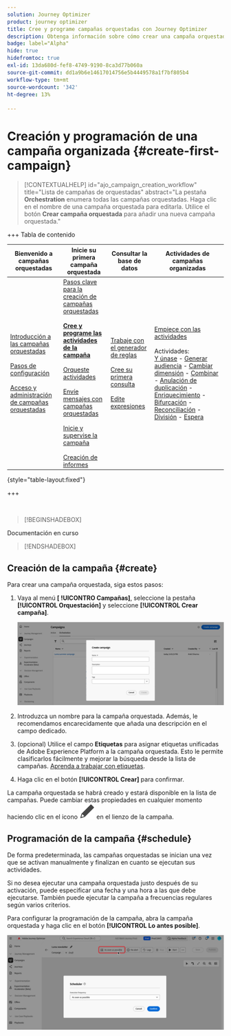 ```yaml
---
solution: Journey Optimizer
product: journey optimizer
title: Cree y programe campañas orquestadas con Journey Optimizer
description: Obtenga información sobre cómo crear una campaña orquestada con Adobe Journey Optimizer
badge: label="Alpha"
hide: true
hidefromtoc: true
exl-id: 13da680d-fef8-4749-9190-8ca3d77b060a
source-git-commit: dd1a9b6e14617014756e5b4449578a1f7bf805b4
workflow-type: tm+mt
source-wordcount: '342'
ht-degree: 13%

---
```



# Creación y programación de una campaña organizada {#create-first-campaign}

>[!CONTEXTUALHELP]
>id="ajo_campaign_creation_workflow"
>title="Lista de campañas de orquestadas"
>abstract="La pestaña **Orchestration** enumera todas las campañas orquestadas. Haga clic en el nombre de una campaña orquestada para editarla. Utilice el botón **Crear campaña orquestada** para añadir una nueva campaña orquestada."

+++ Tabla de contenido

| Bienvenido a campañas orquestadas | Inicie su primera campaña orquestada | Consultar la base de datos | Actividades de campañas organizadas |
|---|---|---|---|
| [Introducción a las campañas orquestadas](gs-orchestrated-campaigns.md)<br/><br/>[Pasos de configuración](configuration-steps.md)<br/><br/>[Acceso y administración de campañas orquestadas](access-manage-orchestrated-campaigns.md) | [Pasos clave para la creación de campañas orquestadas](gs-campaign-creation.md)<br/><br/><b>[Cree y programe las actividades de la campaña](create-orchestrated-campaign.md)</b><br/><br/>[Orqueste actividades](orchestrate-activities.md)<br/><br/>[Envíe mensajes con campañas orquestadas](send-messages.md)<br/><br/>[Inicie y supervise la campaña](start-monitor-campaigns.md)<br/><br/>[Creación de informes](reporting-campaigns.md) | [Trabaje con el generador de reglas](orchestrated-rule-builder.md)<br/><br/>[Cree su primera consulta](build-query.md)<br/><br/>[Edite expresiones](edit-expressions.md) | [Empiece con las actividades](activities/about-activities.md)<br/><br/>Actividades:<br/>[Y únase](activities/and-join.md) - [Generar audiencia](activities/build-audience.md) - [Cambiar dimensión](activities/change-dimension.md) - [Combinar](activities/combine.md) - [Anulación de duplicación](activities/deduplication.md) - [Enriquecimiento](activities/enrichment.md) - [Bifurcación](activities/fork.md) - [Reconciliación](activities/reconciliation.md) - [División](activities/split.md) - [Espera](activities/wait.md) |

{style="table-layout:fixed"}

+++

<br/>

>[!BEGINSHADEBOX]

Documentación en curso

>[!ENDSHADEBOX]

## Creación de la campaña {#create}

Para crear una campaña orquestada, siga estos pasos:

1. Vaya al menú **[ !UICONTRO Campañas]**, seleccione la pestaña **[!UICONTROL Orquestación]** y seleccione **[!UICONTROL Crear campaña]**.

   ![](assets/inventory-create.png)

1. Introduzca un nombre para la campaña orquestada. Además, le recomendamos encarecidamente que añada una descripción en el campo dedicado.

1. (opcional) Utilice el campo **Etiquetas** para asignar etiquetas unificadas de Adobe Experience Platform a la campaña orquestada. Esto le permite clasificarlos fácilmente y mejorar la búsqueda desde la lista de campañas. [Aprenda a trabajar con etiquetas](../start/search-filter-categorize.md#tags).

1. Haga clic en el botón **[!UICONTROL Crear]** para confirmar.


La campaña orquestada se habrá creado y estará disponible en la lista de campañas. Puede cambiar estas propiedades en cualquier momento haciendo clic en el icono ![Icono de configuración de Campaign](assets/do-not-localize/campaign-settings.svg) en el lienzo de la campaña.


## Programación de la campaña {#schedule}

De forma predeterminada, las campañas orquestadas se inician una vez que se activan manualmente y finalizan en cuanto se ejecutan sus actividades.

Si no desea ejecutar una campaña orquestada justo después de su activación, puede especificar una fecha y una hora a las que debe ejecutarse. También puede ejecutar la campaña a frecuencias regulares según varios criterios.

Para configurar la programación de la campaña, abra la campaña orquestada y haga clic en el botón **[!UICONTROL Lo antes posible]**.

![](assets/create-schedule.png)

<!--In the Execution frequency field, select 

time zone

daily, weekly, monthly
several times a day based on specific hours or periodically

recurring frequencies (all except as soon and once)
preview launch times
validity period

>[!NOTE]
>
>When scheduling campaigns in [!DNL Adobe Journey Optimizer], ensure your start date/time aligns with the desired first delivery. For recurring campaigns, if the initial scheduled time has already passed, the campaigns will roll over to the next available time slot according to their recurrence rules.

## Work with orchestrated campaign templates {#campaign-templates}

>[!CONTEXTUALHELP]
>id="ajo_workflow_template_for_campaign"
>title="Orchestrated campaign templates"
>abstract="Orchestrated campaign templates contain pre-configured settings and activities which can be reused for creating new orchestrated campaign."

>[!CONTEXTUALHELP]
>id="ajo_workflow_template_creation_properties"
>title="Orchestrated campaign properties"
>abstract="Orchestrated campaign templates contain pre-configured settings and activities which can be reused for creating new orchestrated campaigns. In this screen, enter the label of the orchestrated campaign template and configure its settings such as its internal name, folder and execution folders, timezone, and supervisor group."

Orchestrated campaign templates contain pre-configured settings and activities which can be reused for creating new orchestrated campaigns. You can select the template of your orchestrated campaign from the orchestrated campaign properties, when creating an orchestrated campaign. An empty template is provided by default.

You can create a template from an existing orchestrated campaign, or create a new template from scratch. Both methods are detailed below.

>[!BEGINTABS]

>[!TAB Create a template from an existing orchestrated campaign]

To create an orchestrated campaign template from an existing orchestrated campaign, follow these steps:

1. Open to the **Campaign** menu and browse to the orchestrated campaign to save as a template.
1. Click the three dots on the right of the name of the orchestrated campaign, and choose **Copy as template**.
1. In the popup window, confirm the template creation.
1. In the orchestrated campaign template canvas, check, add, and configure the activities as needed.
1. Browse to the settings, from the **Settings** button, to change the name of the orchestrated campaign template, and enter a description.
1. Select the **folder** and **execution folder** of the template. The folder is the location where the orchestrated campaign template is saved. The execution folder is the folder where orchestrated campaigns created based on this template are saved.
1. Save your changes. 

The orchestrated campaign template is now available in the template list. You can create an orchestrated campaign based on this template. This orchestrated campaign will be pre-configured with the settings and activities defined in the template.


>[!TAB Create a template from scratch]


To create an orchestrated campaign template from scratch, follow these steps:

1. Open to the **Campaign** menu and browse to the **Templates** tab. You can see the list of available orchestrated campaign templates.
1. Click the **[!UICONTROL Create template]** button in the upper-right corner of the screen.
1. Enter the label and open the additional options to enter a description of your orchestrated campaign template.
1. Select the folder and execution folder of the template. The folder is the location where the orchestrated campaign template is saved. The execution folder is the folder where orchestrated campaigns created based on this template are saved.
1. Click the **Create** button to confirm your settings.
1. In the orchestrated campaign template canvas, add and configure the activities as needed.

     ![](assets/wf-template-activities.png){zoomable="yes"}

1. Save your changes. 

The orchestrated campaign template is now available in the template list. You can create an orchestrated campaign based on this template. This orchestrated campaign will be pre-configured with the settings and activities defined in the template.

>[!ENDTABS]






## Next steps {#next}

Once your campaign configuration and content are ready, you can review and activate it. [Learn more](review-activate-campaign.md)

-->